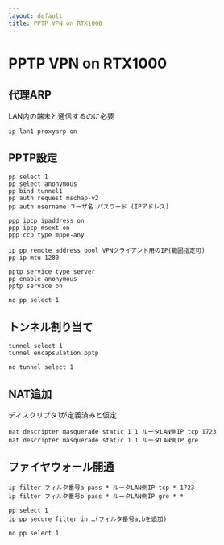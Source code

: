 ```yaml
---
layout: default
title: PPTP VPN on RTX1000
---
```


PPTP VPN on RTX1000
====

代理ARP
----

LAN内の端末と通信するのに必要

	ip lan1 proxyarp on

PPTP設定
----

	pp select 1
	pp select anonymous
	pp bind tunnel1
	pp auth request mschap-v2
	pp auth username ユーザ名 パスワード (IPアドレス)

	ppp ipcp ipaddress on
	ppp ipcp msext on
	ppp ccp type mppe-any

	ip pp remote address pool VPNクライアント用のIP(範囲指定可) 
	pp ip mtu 1280

	pptp service type server 
	pp enable anonymous
	pptp service on

	no pp select 1

トンネル割り当て
----

	tunnel select 1
	tunnel encapsulation pptp

	no tunnel select 1

NAT追加
----

ディスクリプタ1が定義済みと仮定

	nat descripter masquerade static 1 1 ルータLAN側IP tcp 1723
	nat descripter masquerade static 1 1 ルータLAN側IP gre

ファイヤウォール開通
----

	ip filter フィルタ番号a pass * ルータLAN側IP tcp * 1723
	ip filter フィルタ番号b pass * ルータLAN側IP gre * *

	pp select 1
	ip pp secure filter in …(フィルタ番号a,bを追加)

	no pp select 1
